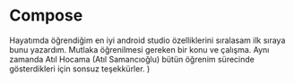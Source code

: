 # Compose
Hayatımda öğrendiğim en iyi android studio özelliklerini sıralasam ilk sıraya bunu yazardım. Mutlaka öğrenilmesi gereken bir konu ve çalışma. Aynı zamanda Atıl Hocama (Atıl Samancıoğlu) bütün öğrenim sürecinde gösterdikleri için sonsuz teşekkürler. )

